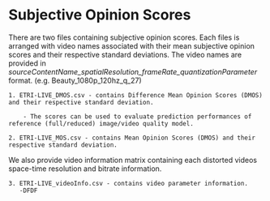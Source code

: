 # Subjective Opinion Scores

There are two files containing subjective opinion scores. Each files is arranged with video names associated with their mean subjective opinion scores and their respective standard deviations. 
The video names are provided in *sourceContentName_spatialResolution_frameRate_quantizationParameter* format. (e.g. Beauty_1080p_120hz_q_27)
```
1. ETRI-LIVE_DMOS.csv - contains Difference Mean Opinion Scores (DMOS) and their respective standard deviation. 

	- The scores can be used to evaluate prediction performances of reference (full/reduced) image/video quality model.
```

```
2. ETRI-LIVE_MOS.csv - contains Mean Opinion Scores (DMOS) and their respective standard deviation. 
```

We also provide video information matrix containing each distorted videos space-time resolution and bitrate information.

```
3. ETRI-LIVE_videoInfo.csv - contains video parameter information.
   -DFDF
```
